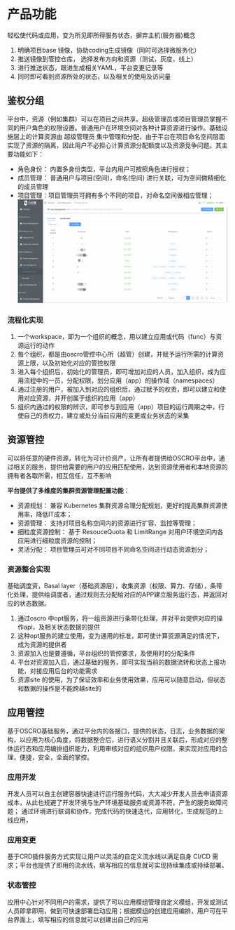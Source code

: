 # 产品功能

 轻松使代码或应用，变为所见即所得服务状态，摒弃主机(服务器)概念  
 1. 明确项目base 镜像，协助coding生成镜像（同时可选择微服务化）  
 2. 推送镜像到管控仓库， 选择发布方向和资源（测试，灰度，线上）  
 3. 进行推送状态，跟进生成相关YAML，平台变更记录等  
 4. 同时即可看到资源所处的状态，以及相关的使用及访问量  

## 鉴权分组

平台中，资源（例如集群）可以在项目之间共享。超级管理员或项目管理员掌握不同的用户角色的权限设置。普通用户在环境空间对各种计算资源进行操作。基础设施层上的计算资源由 超级管理员 集中管理和分配，由于平台在项目命名空间层面实现了资源的隔离，因此用户不必担心计算资源分配额度以及资源竞争问题。其主要功能如下：  

- 角色身份： 内置多身份类型，平台内用户可按照角色进行授权；  
- 成员管理： 普通用户与项目(空间)，命名(空间) 进行关联，可为空间做精细化的成员管理  
- 项目管理：项目管理员可拥有多个不同的项目，对命名空间做相应管理；  
![](images/35-2.png)

### 流程化实现

1.	一个workspace，即为一个组织的概念，用以建立应用或代码（func）与资源运行的动作
2.	每个组织，都是由oscro管控中心所（超管）创建，并赋予运行所需的计算资源上限，以及初始化对应的管控权限
3.	进入每个组织后，初始化的管理员，即可增加对应的人员，加入组织，成为应用流程中的一员，分配权限，划分应用（app）的操作域（namespaces）
4.	通过注册的用户，被加入到对应的组织后，通过赋予的权责，即可以建立和使用对应资源，并开创属于组织的应用（app）
5.	组织内通过的权限的辨识，即可参与到应用（app）项目的运行周期之中，行使自己的责权力，建立或处分当前应用的变更或业务状态的采集

## 资源管控

可以将任意的硬件资源，转化为可计价资产，让所有者提供给OSCRO平台中，通过相关的服务，提供给需要的用户的应用匹配使用，达到资源使用者和本地资源的拥有者各取所需，相互信任，互不影响

**平台提供了多维度的集群资源管理配置功能**： 

- 资源规划： 兼容 Kubernetes 集群资源合理分配规划，更好的提高集群资源使用率，降低IT成本；  
- 资源管理： 支持对项目名称空间内的资源进行扩容、监控等管理；  
- 细粒度资源控制： 基于 ResouceQuota 和 LimitRange 对用户环境空间内各应用进行细粒度资源的控制；    
- 灵活分配： 项目管理员可对不同项目不同命名空间进行动态资源划分；

### 资源整合实现
基础调度资，Basal layer（基础资源层），收集资源（权限、算力、存储），条带化处理，提供给调度者，通过规则去分配给对应的APP建立服务运行态，并返回对应的状态数据。
1.	通过oscro 中opt服务，将一组资源进行条带化处理，并对平台提供对应的操作api，及相关状态数据的提供
2.	这种opt服务的建立使用，变为通用的标准，即可使计算资源满足的情况下，成为资源的提供者
3.	资源加入也是要遵循，平台组织的管控要求，及使用时的分配条件
4.	平台对资源加入后，通过基础的服务，即可实现当前的数据流转和状态上报功能，对接应用后台的功能需求
5.	资源site 的使用，为了保证效率和业务使用效果，应用可以随意启动，但状态和数据的操作是不能跨越site的

## 应用管控

基于OSCRO基础服务，通过平台内的各接口，提供的状态，日志，业务数据的架构，以应用为核心角度，将数据整合后，进行语义分割并且关联后，形成对应的整体运行态和应用编排组织能力，利用审核对应的组织用户权限，来实现对应用的合理，便捷，安全，全面的掌控。

###	应用开发
开发人员可以自主创建容器快速进行运行服务代码，大大减少开发人员去申请资源成本，从此也规避了开发环境与生产环境基础服务或资源不符，产生的服务故障问题；
通过环境进行联调和协作，完成代码的快速迭代，应用转化，生成规范的上线应用，
 
###	应用变更

基于CRD插件服务方式实现让用户以灵活的自定义流水线以满足自身 CI/CD 需求；平台也提供了即用的流水线，填写相应的信息就可实现持续集成或持续部署。
 


###	状态管控

应用中心针对不同用户的需求，提供了可以应用模组管理自定义模组，开发或测试人员即拿即用，做到可快速部署启动应用；根据模组的创建应用编排，用户可在平台界面上，填写相应的信息就可以创建出自己的应用

 



